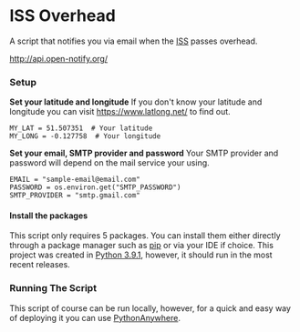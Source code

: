 # ISS Overhead

A script that notifies you via email when the [ISS](https://en.wikipedia.org/wiki/International_Space_Station) passes overhead.

http://api.open-notify.org/

### Setup

**Set your latitude and longitude**
If you don't know your latitude and longitude you can visit https://www.latlong.net/ to find out.
```
MY_LAT = 51.507351  # Your latitude
MY_LONG = -0.127758  # Your longitude
```
**Set your email, SMTP provider and password**
Your SMTP provider and password will depend on the mail service your using.
```
EMAIL = "sample-email@email.com"
PASSWORD = os.environ.get("SMTP_PASSWORD")
SMTP_PROVIDER = "smtp.gmail.com"
```

#### Install the packages
This script only requires 5 packages. You can install them either directly through a package manager such as [pip](https://pypi.org/project/pip/) or via your IDE if choice. This project was created in [Python 3.9.1](https://www.python.org/downloads/release/python-391/), however, it should run in the most recent releases.

### Running The Script
This script of course can be run locally, however, for a quick and easy way of deploying it you can use [PythonAnywhere](https://www.pythonanywhere.com/).
